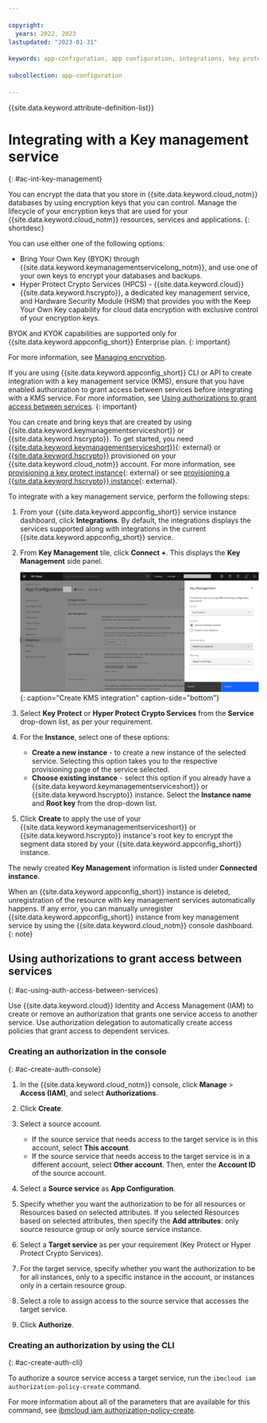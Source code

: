 ```yaml
---

copyright:
  years: 2022, 2023
lastupdated: "2023-01-31"

keywords: app-configuration, app configuration, integrations, key protect, key management, hyper protect, hpcs

subcollection: app-configuration

---
```


{{site.data.keyword.attribute-definition-list}}

# Integrating with a Key management service
{: #ac-int-key-management}

You can encrypt the data that you store in {{site.data.keyword.cloud_notm}} databases by using encryption keys that you can control. Manage the lifecycle of your encryption keys that are used for your {{site.data.keyword.cloud_notm}} resources, services and applications.
{: shortdesc}

You can use either one of the following options:
- Bring Your Own Key (BYOK) through {{site.data.keyword.keymanagementservicelong_notm}}, and use one of your own keys to encrypt your databases and backups.
- Hyper Protect Crypto Services (HPCS) - {{site.data.keyword.cloud}} {{site.data.keyword.hscrypto}}, a dedicated key management service, and Hardware Security Module (HSM) that provides you with the Keep Your Own Key capability for cloud data encryption with exclusive control of your encryption keys.

BYOK and KYOK capabilities are supported only for {{site.data.keyword.appconfig_short}} Enterprise plan.
{: important}

For more information, see [Managing encryption](/docs/app-configuration?topic=app-configuration-ac-managing-encryption).

If you are using {{site.data.keyword.appconfig_short}} CLI or API to create integration with a key management service (KMS), ensure that you have enabled authorization to grant access between services before integrating with a KMS service. For more information, see [Using authorizations to grant access between services](#ac-using-auth-access-between-services).
{: important}

You can create and bring keys that are created by using {{site.data.keyword.keymanagementserviceshort}} or {{site.data.keyword.hscrypto}}. To get started, you need [{{site.data.keyword.keymanagementserviceshort}}](https://cloud.ibm.com/catalog/services/key-protect){: external} or [{{site.data.keyword.hscrypto}}](https://cloud.ibm.com/catalog/services/hyper-protect-crypto-services) provisioned on your {{site.data.keyword.cloud_notm}} account. For more information, see [provisioning a key protect instance](https://cloud.ibm.com/docs/key-protect?topic=key-protect-provision){: external} or see [provisioning a {{site.data.keyword.hscrypto}} instance](/docs/hs-crypto?topic=hs-crypto-get-started){: external}.

To integrate with a key management service, perform the following steps:

1. From your {{site.data.keyword.appconfig_short}} service instance dashboard, click **Integrations**. By default, the integrations displays the services supported along with integrations in the current {{site.data.keyword.appconfig_short}} service.

1. From **Key Management** tile, click **Connect +**. This displays the **Key Management** side panel.

   ![Create KMS integration](images/ac-integrations-kms-create.png "Create KMS integration"){: caption="Create KMS integration" caption-side="bottom"}

1. Select **Key Protect** or **Hyper Protect Crypto Services** from the **Service** drop-down list, as per your requirement.

1. For the **Instance**, select one of these options:
   - **Create a new instance** - to create a new instance of the selected service. Selecting this option takes you to the respective provisioning page of the service selected.
   - **Choose existing instance** - select this option if you already have a {{site.data.keyword.keymanagementserviceshort}} or {{site.data.keyword.hscrypto}} instance. Select the **Instance name** and **Root key** from the drop-down list.

1. Click **Create** to apply the use of your {{site.data.keyword.keymanagementserviceshort}} or {{site.data.keyword.hscrypto}} instance's root key to encrypt the segment data stored by your {{site.data.keyword.appconfig_short}} instance.

The newly created **Key Management** information is listed under **Connected instance**.

When an {{site.data.keyword.appconfig_short}} instance is deleted, unregistration of the resource with key management services automatically happens. If any error, you can manually unregister {{site.data.keyword.appconfig_short}} instance from key management service by using the {{site.data.keyword.cloud_notm}} console dashboard.
{: note}

## Using authorizations to grant access between services
{: #ac-using-auth-access-between-services}

Use {{site.data.keyword.cloud}} Identity and Access Management (IAM) to create or remove an authorization that grants one service access to another service. Use authorization delegation to automatically create access policies that grant access to dependent services.

### Creating an authorization in the console
{: #ac-create-auth-console}

1. In the {{site.data.keyword.cloud_notm}} console, click **Manage** > **Access (IAM)**, and select **Authorizations**.

1. Click **Create**.

1. Select a source account.
   * If the source service that needs access to the target service is in this account, select **This account**.
   * If the source service that needs access to the target service is in a different account, select **Other account**. Then, enter the **Account ID** of the source account.

1. Select a **Source service** as **App Configuration**.

1. Specify whether you want the authorization to be for all resources or Resources based on selected attributes. If you selected Resources based on selected attributes, then specify the **Add attributes**: only source resource group or only source service instance.

1. Select a **Target service** as per your requirement (Key Protect or Hyper Protect Crypto Services).

1. For the target service, specify whether you want the authorization to be for all instances, only to a specific instance in the account, or instances only in a certain resource group.

1. Select a role to assign access to the source service that accesses the target service.

1. Click **Authorize**.

### Creating an authorization by using the CLI
{: #ac-create-auth-cli}

To authorize a source service access a target service, run the `ibmcloud iam authorization-policy-create` command.

For more information about all of the parameters that are available for this command, see [ibmcloud iam authorization-policy-create](/docs/cli?topic=cli-ibmcloud_commands_iam#ibmcloud_iam_authorization_policy_create).
